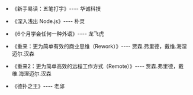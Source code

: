 * 《新手易读：五笔打字》---- 华诚科技


* 《深入浅出 Node.js》---- 朴灵


* 《6个月学会任何一种外语》---- 龙飞虎


* 《重来：更为简单有效的商业思维（Rework）》---- 贾森.弗里德，戴维.海涅迈尔.汉森


* 《重来2：更为简单高效的远程工作方式（Remote）》---- 贾森.弗里德，戴维.海涅迈尔.汉森


* 《德扑之王》---- 老邱